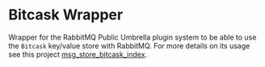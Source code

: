 # Bitcask Wrapper #

Wrapper for the RabbitMQ Public Umbrella plugin system to be able to use the `Bitcask` key/value store with RabbitMQ. For more details on its usage see this project [msg_store_bitcask_index](https://github.com/videlalvaro/msg_store_bitcask_index).